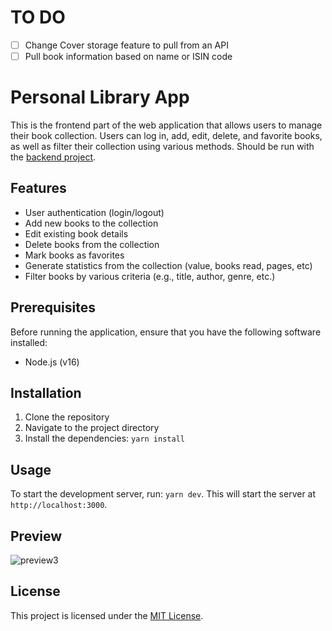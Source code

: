 # TO DO
- [ ]  Change Cover storage feature to pull from an API
- [ ]  Pull book information based on name or ISIN code

# Personal Library App

This is the frontend part of the web application that allows users to manage their book collection. Users can log in, add, edit, delete, and favorite books, as well as filter their collection using various methods.
Should be run with the [backend project](https://github.com/Alexandre-Luiz/personal-library-backend).

## Features

- User authentication (login/logout)
- Add new books to the collection
- Edit existing book details
- Delete books from the collection
- Mark books as favorites
- Generate statistics from the collection (value, books read, pages, etc)
- Filter books by various criteria (e.g., title, author, genre, etc.)

## Prerequisites

Before running the application, ensure that you have the following software installed:

- Node.js (v16)

## Installation

1. Clone the repository
2. Navigate to the project directory
3. Install the dependencies: `yarn install`

## Usage

To start the development server, run: `yarn dev`. This will start the server at `http://localhost:3000`.

## Preview

![preview3](https://github.com/Alexandre-Luiz/youstrat-frontend/assets/66643945/c18a60cc-ee10-4020-8e2b-98f72957af3f)


## License

This project is licensed under the [MIT License](LICENSE).
